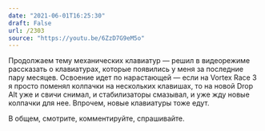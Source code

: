 ```yaml
---
date: "2021-06-01T16:25:30"
draft: False
url: /2303
source: "https://youtu.be/6ZzD7G9eM5o"
---
```


Продолжаем тему механических клавиатур — решил в видеорежиме рассказать о клавиатурах, которые появились у меня за последние пару месяцев. Освоение идет по нарастающей — если на Vortex Race 3 я просто поменял колпачки на нескольких клавишах, то на новой Drop Alt уже и свичи снимал, и стабилизаторы смазывал, и уже жду новые колпачки для нее. Впрочем, новые клавиатуры тоже едут.

В общем, смотрите, комментируйте, спрашивайте.
